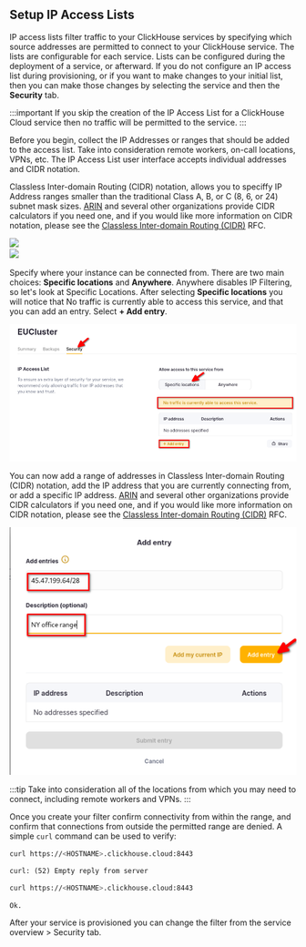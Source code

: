 ## Setup IP Access Lists

IP access lists filter traffic to your ClickHouse services by specifying which source addresses are permitted to connect to your ClickHouse service.  The lists are configurable for each service.  Lists can be configured during the deployment of a service, or afterward.  If you do not configure an IP access list during provisioning, or if you want to make changes to your initial list, then you can make those changes by selecting the service and then the **Security** tab.

:::important
If you skip the creation of the IP Access List for a ClickHouse Cloud service then no traffic will be permitted to the service.
:::

Before you begin, collect the IP Addresses or ranges that should be added to the access list.  Take into consideration remote workers, on-call locations, VPNs, etc.  The IP Access List user interface accepts individual addresses and CIDR notation.

Classless Inter-domain Routing (CIDR) notation, allows you to speciffy IP Address ranges smaller than the traditional Class A, B, or C (8, 6, or 24) subnet mask sizes. [ARIN](https://account.arin.net/public/cidrCalculator) and several other organizations provide CIDR calculators if you need one, and if you would like more information on CIDR notation, please see the [Classless Inter-domain Routing (CIDR)](https://www.rfc-editor.org/rfc/rfc4632.html) RFC.


<div class="row" style={{display: 'flex'}} >
  <div class="column" style={{flex: '30%', padding: '5px'}} >
  <img src={require('./images/cloud-select-a-service.png').default}/>
  </div>
  <div class="column" style={{flex: '30%', padding: '5px'}} >
  <img src={require('./images/ip-filtering-after-provisioning.png').default}/>
  </div>
</div>

Specify where your instance can be connected from.  There are two main choices: **Specific locations** and **Anywhere**.  Anywhere disables IP Filtering, so let's look at Specific Locations.  After selecting **Specific locations** you will notice that No traffic is currently able to access this service, and that you can add an entry.  Select **+ Add entry**.  

  ![No traffic permitted](./images/ip-filtering-no-traffic.png)

You can now add a range of addresses in Classless Inter-domain Routing (CIDR) notation, add the IP address that you are currently connecting from, or add a specific IP address.  [ARIN](https://account.arin.net/public/cidrCalculator) and several other organizations provide CIDR calculators if you need one, and if you would like more information on CIDR notation, please see the [Classless Inter-domain Routing (CIDR)](https://www.rfc-editor.org/rfc/rfc4632.html) RFC.

![Add CIDR based access list](./images/ip-filtering-add-cidr.png)

:::tip
Take into consideration all of the locations from which you may need to connect, including remote workers and VPNs.
:::

Once you create your filter confirm connectivity from within the range, and confirm that connections from outside the permitted range are denied.  A simple `curl` command can be used to verify:
```bash title="Attempt rejected from outside the allow list"
curl https://<HOSTNAME>.clickhouse.cloud:8443
```
```response
curl: (52) Empty reply from server
```
```bash title="Attempt permitted from inside the allow list"
curl https://<HOSTNAME>.clickhouse.cloud:8443
```
```response
Ok.
```

After your service is provisioned you can change the filter from the service overview > Security tab.
